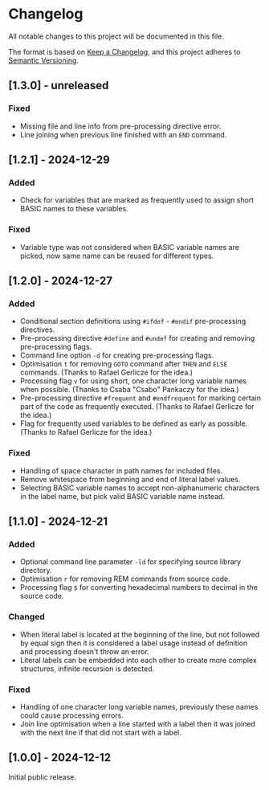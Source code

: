 # Changelog

All notable changes to this project will be documented in this file.

The format is based on [Keep a Changelog](https://keepachangelog.com/en/1.1.0/),
and this project adheres to [Semantic Versioning](https://semver.org/spec/v2.0.0.html).

## [1.3.0] - unreleased

### Fixed

- Missing file and line info from pre-processing directive error.
- Line joining when previous line finished with an `END` command.

## [1.2.1] - 2024-12-29

### Added

- Check for variables that are marked as frequently used to assign short BASIC names to these variables.

### Fixed

- Variable type was not considered when BASIC variable names are picked, now same name can be reused for different
  types.

## [1.2.0] - 2024-12-27

### Added

- Conditional section definitions using `#ifdef` - `#endif` pre-processing directives.
- Pre-processing directive `#define` and `#undef` for creating and removing pre-processing flags.
- Command line option `-d` for creating pre-processing flags.
- Optimisation `t` for removing `GOTO` command after `THEN` and `ELSE` commands. (Thanks to Rafael Gerlicze for the
  idea.)
- Processing flag `v` for using short, one character long variable names when possible. (Thanks to Csaba "Csabo"
  Pankaczy for the idea.)
- Pre-processing directive `#frequent` and `#endfrequent` for marking certain part of the code as frequently executed.
  (Thanks to Rafael Gerlicze for the idea.)
- Flag for frequently used variables to be defined as early as possible. (Thanks to Rafael Gerlicze for the idea.)

### Fixed

- Handling of space character in path names for included files.
- Remove whitespace from beginning and end of literal label values.
- Selecting BASIC variable names to accept non-alphanumeric characters in the label name, but pick valid BASIC variable
  name instead.

## [1.1.0] - 2024-12-21

### Added

- Optional command line parameter `-ld` for specifying source library directory.
- Optimisation `r` for removing REM commands from source code.
- Processing flag `$` for converting hexadecimal numbers to decimal in the source code.

### Changed

- When literal label is located at the beginning of the line, but not followed by equal sign then it is considered a
  label usage instead of definition and processing doesn't throw an error.
- Literal labels can be embedded into each other to create more complex structures, infinite recursion is detected.

### Fixed

- Handling of one character long variable names, previously these names could cause processing errors.
- Join line optimisation when a line started with a label then it was joined with the next line if that did not start
  with a label.

## [1.0.0] - 2024-12-12

Initial public release.